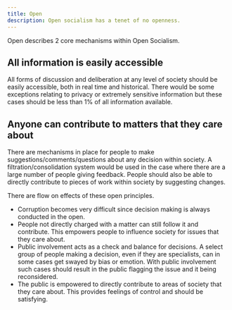 ```yaml
---
title: Open
description: Open socialism has a tenet of no openness.
---
```


Open describes 2 core mechanisms within Open Socialism.

## All information is easily accessible

All forms of discussion and deliberation at any level of society should be easily accessible, both in real time and historical. There would be some exceptions relating to privacy or extremely sensitive information but these cases should be less than 1% of all information available.

## Anyone can contribute to matters that they care about

There are mechanisms in place for people to make suggestions/comments/questions about any decision within society. A filtration/consolidation system would be used in the case where there are a large number of people giving feedback. People should also be able to directly contribute to pieces of work within society by suggesting changes.

There are flow on effects of these open principles.

* Corruption becomes very difficult since decision making is always conducted in the open.
* People not directly charged with a matter can still follow it and contribute. This empowers people to influence society for issues that they care about.
* Public involvement acts as a check and balance for decisions. A select group of people making a decision, even if they are specialists, can in some cases get swayed by bias or emotion. With public involvement such cases should result in the public flagging the issue and it being reconsidered.
* The public is empowered to directly contribute to areas of society that they care about. This provides feelings of control and should be satisfying.
